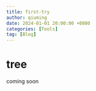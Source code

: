```yaml
---
title: first-try
author: qiuming
date: 2024-01-01 20:00:00 +0800
categories: [Tools]
tag: [Blog]
---
```


# tree

coming soon